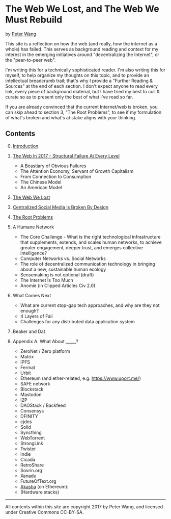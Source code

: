 # The Web We Lost, and The Web We Must Rebuild

by [Peter Wang](https://twitter.com/pwang)

This site is a reflection on how the web (and really, how the internet as a whole) has failed.  This serves as background reading and context for my interest in the emerging initiatives around "decentralizing the Internet", or the "peer-to-peer web".

I'm writing this for a technically sophisticated reader.  I'm also writing this for myself, to help organize my thoughts on this topic, and to provide an intellectual breadcrumb trail; that's why I provide a "Further Reading & Sources" at the end of each section.  I don't expect anyone to read every link, every piece of background material, but I have tried my best to cull & curate so as to present only the best of what I've read so far.

If you are already convinced that the current Internet/web is broken, you can skip ahead to section 3, "The Root Problems", to see if my formulation of what's broken and what's at stake aligns with your thinking.

## Contents

 0. [Introduction](0%20Introduction.md)
 
 1. [The Web In 2017 - Structural Failure At Every Level](1%20Web%202017.md)
     * A Beastiary of Obvious Failures
     * The Attention Economy, Servant of Growth Capitalism
     * From Connection to Consumption
     * The Chinese Model
     * An American Model

 2. [The Web We Lost](2%20The%20Web%20We%20Lost.md)

 3. [Centralized Social Media Is Broken By Design](3%20Centralized%20Social%20Media%20Is%20Broken%20By%20Design.md)

 4. [The Root Problems](4%20The%20Root%20Problems.md)

 5. A Humane Network
    * The Core Challenge - What is the right technological infrastructure that supplements, extends, and scales human networks, to achieve greater engagement, deeper trust, and emerges collective intelligence?
    * Computer Networks vs. Social Networks
    * The role of decentralized communication technology in bringing about a new, sustainable human ecology
    * Sensemaking is not optional (draft)
    * The Internet Is Too Much
    * Anomie (in Clipped Articles Civ 2.0)

 6. What Comes Next
    * What are current stop-gap tech approaches, and why are they not enough?
    * 4 Layers of Fail
    * Challenges for any distributed data application system

 7. Beaker and Dat

 8. Appendix A. What About _____?
    * ZeroNet / Zero platform
    * Matrix
    * IPFS
    * Fermat
    * Urbit
    * Ethereum (and ether-related, e.g. https://www.uport.me/)
    * SAFE network
    * Blockstack
    * Mastodon
    * I2P
    * DAOStack / Backfeed
    * Consensys
    * DFINITY
    * cjdns
    * Solid
    * Syncthing
    * WebTorrent
    * StrongLink
    * Twister
    * Indie
    * Cicada
    * RetroShare
    * Sovrin.org
    * Xanadu
    * FutureOfText.org
    * [Akasha](https://blog.akasha.world/2018/02/10/akasha-beta-emergence/) (on Ethereum): 
    * (Hardware stacks)


----

All contents within this site are copyright 2017 by Peter Wang, and licensed under Creative Commons CC-BY-SA.

